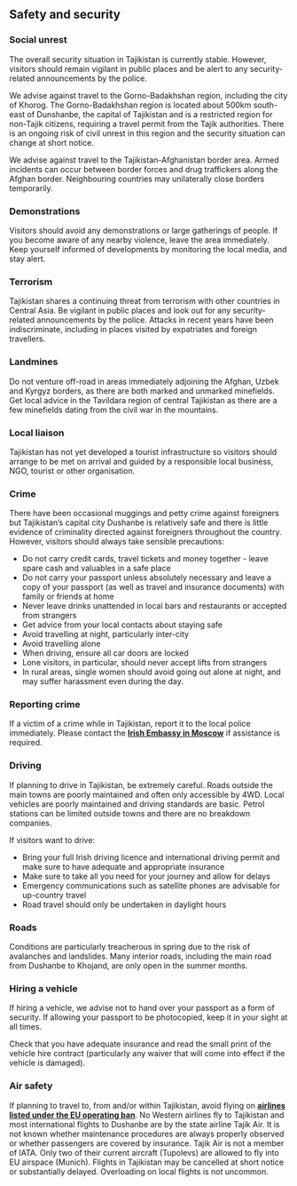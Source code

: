 ## Safety and security

### **Social unrest**

The overall security situation in Tajikistan is currently stable. However, visitors should remain vigilant in public places and be alert to any security-related announcements by the police.

We advise against travel to the Gorno-Badakhshan region, including the city of Khorog. The Gorno-Badakhshan region is located about 500km south-east of Dunshanbe, the capital of Tajikistan and is a restricted region for non-Tajik citizens, requiring a travel permit from the Tajik authorities. There is an ongoing risk of civil unrest in this region and the security situation can change at short notice.

We advise against travel to the Tajikistan-Afghanistan border area. Armed incidents can occur between border forces and drug traffickers along the Afghan border. Neighbouring countries may unilaterally close borders temporarily.

### **Demonstrations**

Visitors should avoid any demonstrations or large gatherings of people. If you become aware of any nearby violence, leave the area immediately. Keep yourself informed of developments by monitoring the local media, and stay alert.

### **Terrorism**

Tajikistan shares a continuing threat from terrorism with other countries in Central Asia. Be vigilant in public places and look out for any security-related announcements by the police. Attacks in recent years have been indiscriminate, including in places visited by expatriates and foreign travellers.

### **Landmines**

Do not venture off-road in areas immediately adjoining the Afghan, Uzbek and Kyrgyz borders, as there are both marked and unmarked minefields. Get local advice in the Tavildara region of central Tajikistan as there are a few minefields dating from the civil war in the mountains.

### **Local liaison**

Tajikistan has not yet developed a tourist infrastructure so visitors should arrange to be met on arrival and guided by a responsible local business, NGO, tourist or other organisation.

### **Crime**

There have been occasional muggings and petty crime against foreigners but Tajikistan’s capital city Dushanbe is relatively safe and there is little evidence of criminality directed against foreigners throughout the country. However, visitors should always take sensible precautions:

* Do not carry credit cards, travel tickets and money together - leave spare cash and valuables in a safe place
* Do not carry your passport unless absolutely necessary and leave a copy of your passport (as well as travel and insurance documents) with family or friends at home
* Never leave drinks unattended in local bars and restaurants or accepted from strangers
* Get advice from your local contacts about staying safe
* Avoid travelling at night, particularly inter-city
* Avoid travelling alone
* When driving, ensure all car doors are locked
* Lone visitors, in particular, should never accept lifts from strangers
* In rural areas, single women should avoid going out alone at night, and may suffer harassment even during the day.

### **Reporting crime**

If a victim of a crime while in Tajikistan, report it to the local police immediately. Please contact the [**Irish Embassy in Moscow**](/en/moscow/) if assistance is required.

### **Driving**

If planning to drive in Tajikistan, be extremely careful. Roads outside the main towns are poorly maintained and often only accessible by 4WD. Local vehicles are poorly maintained and driving standards are basic. Petrol stations can be limited outside towns and there are no breakdown companies.

If visitors want to drive:

* Bring your full Irish driving licence and international driving permit and make sure to have adequate and appropriate insurance
* Make sure to take all you need for your journey and allow for delays
* Emergency communications such as satellite phones are advisable for up-country travel
* Road travel should only be undertaken in daylight hours

### **Roads**

Conditions are particularly treacherous in spring due to the risk of avalanches and landslides. Many interior roads, including the main road from Dushanbe to Khojand, are only open in the summer months.

### **Hiring a vehicle**

If hiring a vehicle, we advise not to hand over your passport as a form of security. If allowing your passport to be photocopied, keep it in your sight at all times.

Check that you have adequate insurance and read the small print of the vehicle hire contract (particularly any waiver that will come into effect if the vehicle is damaged).

### **Air safety**

If planning to travel to, from and/or within Tajikistan, avoid flying on [**airlines listed under the EU operating ban**](https://transport.ec.europa.eu/transport-themes/eu-air-safety-list_en). No Western airlines fly to Tajikistan and most international flights to Dushanbe are by the state airline Tajik Air. It is not known whether maintenance procedures are always properly observed or whether passengers are covered by insurance. Tajik Air is not a member of IATA. Only two of their current aircraft (Tupolevs) are allowed to fly into EU airspace (Munich). Flights in Tajikistan may be cancelled at short notice or substantially delayed. Overloading on local flights is not uncommon.
